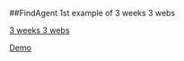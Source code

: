 
##FindAgent 1st example of 3 weeks 3 webs

[3 weeks 3 webs](https://github.com/zhulinpinyu/3Weeks3Webs)

[Demo](http://zhulinpinyu.github.io/FindAgent/)
